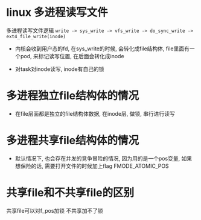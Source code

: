 # linux 多进程读写文件

多进程读写文件逻辑
```write -> sys_write -> vfs_write -> do_sync_write -> ext4_file_write(inode)```

* 内核会收到用户态的fd, 在sys_write的时候, 会转化成file结构体, file里面有一个pod, 来标记读写位置, 在后面会转化成inode

* 对task对inode读写, inode有自己的锁

# 多进程独立file结构体的情况

* 在file层面都是独立的file结构体数据, 在inode层, 做锁, 串行进行读写

# 多进程共享file结构体的情况
* 默认情况下, 也会存在并发的竞争冒险的情况, 因为用的是一个pos变量, 如果想保险的话, 需要打开文件的时候加上flag FMODE_ATOMIC_POS

# 共享file和不共享file的区别

共享file可以对f_pos加锁 不共享加不了锁

